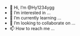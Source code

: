 - 👋 Hi, I’m @Hy1234ygg
- 👀 I’m interested in ...
- 🌱 I’m currently learning ...
- 💞️ I’m looking to collaborate on ...
- 📫 How to reach me ...

<!---
Hy1234ygg/Hy1234ygg is a ✨ special ✨ repository because its `README.md` (this file) appears on your GitHub profile.
You can click the Preview link to take a look at your changes.
--->
